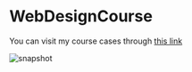 # WebDesignCourse

You can visit my course cases through [this link](https://marslhx.github.io/WebDesignCourse/)

![snapshot](https://marslhx.github.io/WebDesignCourse/snapshot.png)
